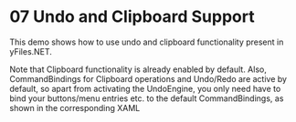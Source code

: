 # 07 Undo and Clipboard Support

This demo shows how to use undo and clipboard functionality present in yFiles.NET.
  

Note that Clipboard functionality is already enabled by default. Also, CommandBindings for Clipboard
  operations and Undo/Redo are active by default, so apart from activating the UndoEngine, you only need have to bind your buttons/menu entries
  etc. to the default CommandBindings, as shown in the corresponding XAML
